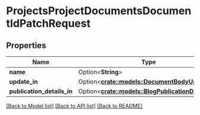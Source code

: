 # ProjectsProjectDocumentsDocumentIdPatchRequest

## Properties

Name | Type | Description | Notes
------------ | ------------- | ------------- | -------------
**name** | Option<**String**> |  | [optional]
**update_in** | Option<[**crate::models::DocumentBodyUpdateIn**](DocumentBodyUpdateIn.md)> |  | [optional]
**publication_details_in** | Option<[**crate::models::BlogPublicationDetailsIn**](BlogPublicationDetailsIn.md)> |  | [optional]

[[Back to Model list]](../README.md#documentation-for-models) [[Back to API list]](../README.md#documentation-for-api-endpoints) [[Back to README]](../README.md)


